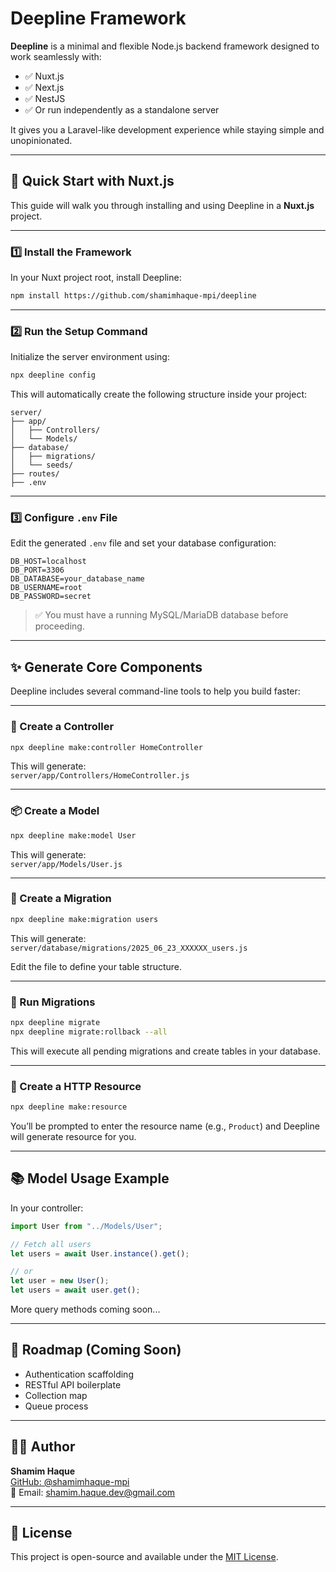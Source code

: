 # Deepline Framework

**Deepline** is a minimal and flexible Node.js backend framework designed to work seamlessly with:

- ✅ Nuxt.js
- ✅ Next.js
- ✅ NestJS
- ✅ Or run independently as a standalone server

It gives you a Laravel-like development experience while staying simple and unopinionated.

---

## 🚀 Quick Start with Nuxt.js

This guide will walk you through installing and using Deepline in a **Nuxt.js** project.

---

### 1️⃣ Install the Framework

In your Nuxt project root, install Deepline:

```bash
npm install https://github.com/shamimhaque-mpi/deepline
```

---

### 2️⃣ Run the Setup Command

Initialize the server environment using:

```bash
npx deepline config
```

This will automatically create the following structure inside your project:

```
server/
├── app/
│   ├── Controllers/
│   └── Models/
├── database/
│   ├── migrations/
│   └── seeds/
├── routes/
├── .env
```

---

### 3️⃣ Configure `.env` File

Edit the generated `.env` file and set your database configuration:

```env
DB_HOST=localhost
DB_PORT=3306
DB_DATABASE=your_database_name
DB_USERNAME=root
DB_PASSWORD=secret
```

> ✅ You must have a running MySQL/MariaDB database before proceeding.

---

## ✨ Generate Core Components

Deepline includes several command-line tools to help you build faster:

---

### 📂 Create a Controller

```bash
npx deepline make:controller HomeController
```

This will generate:  
`server/app/Controllers/HomeController.js`

---

### 📦 Create a Model

```bash
npx deepline make:model User
```

This will generate:  
`server/app/Models/User.js`

---

### 🧱 Create a Migration

```bash
npx deepline make:migration users
```

This will generate:  
`server/database/migrations/2025_06_23_XXXXXX_users.js`

Edit the file to define your table structure.

---

### 🔄 Run Migrations

```bash
npx deepline migrate
npx deepline migrate:rollback --all
```

This will execute all pending migrations and create tables in your database.

---

### 🚀 Create a HTTP Resource

```bash
npx deepline make:resource
```

You’ll be prompted to enter the resource name (e.g., `Product`) and Deepline will generate resource for you.

---

## 📚 Model Usage Example

In your controller:

```js
import User from "../Models/User";

// Fetch all users
let users = await User.instance().get();

// or
let user = new User();
let users = await user.get();
```

More query methods coming soon...

---

## 🧾 Roadmap (Coming Soon)

- Authentication scaffolding  
- RESTful API boilerplate  
- Collection map
- Queue process

---

## 👨‍💻 Author

**Shamim Haque**  
[GitHub: @shamimhaque-mpi](https://github.com/shamimhaque-mpi)  
📧 Email: shamim.haque.dev@gmail.com

---

## 📄 License

This project is open-source and available under the [MIT License](LICENSE).
